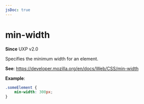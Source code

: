 ```yaml
---
jsDoc: true
---
```

# min-width

**Since** UXP v2.0

Specifies the minimum width for an element.

**See**: https://developer.mozilla.org/en/docs/Web/CSS/min-width

**Example**:

```css
.someElement {
    min-width: 300px;
}
```
